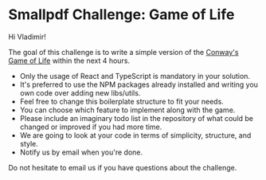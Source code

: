 # Smallpdf Challenge: Game of Life

Hi Vladimir!

The goal of this challenge is to write a simple version of the [Conway's Game of Life](https://en.wikipedia.org/wiki/Conway's_Game_of_Life) within the next 4 hours.

* Only the usage of React and TypeScript is mandatory in your solution.
* It's preferred to use the NPM packages already installed and writing you own code over adding new libs/utils.
* Feel free to change this boilerplate structure to fit your needs.
* You can choose which feature to implement along with the game.
* Please include an imaginary todo list in the repository of what could be changed or improved if you had more time.
* We are going to look at your code in terms of simplicity, structure, and style.
* Notify us by email when you're done.

Do not hesitate to email us if you have questions about the challenge.
